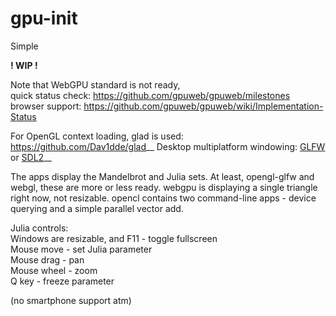 # gpu-init

Simple 

**! WIP !**

Note that WebGPU standard is not ready,  
quick status check: https://github.com/gpuweb/gpuweb/milestones  
browser support: https://github.com/gpuweb/gpuweb/wiki/Implementation-Status  

For OpenGL context loading, glad is used: https://github.com/Dav1dde/glad__
Desktop multiplatform windowing: [GLFW](https://www.glfw.org/) or [SDL2](https://www.libsdl.org/)__

The apps display the Mandelbrot and Julia sets.
At least, opengl-glfw and webgl, these are more or less ready.
webgpu is displaying a single triangle right now, not resizable.
opencl contains two command-line apps - device querying and a simple parallel vector add.

Julia controls:  
Windows are resizable, and F11 - toggle fullscreen  
Mouse move  - set Julia parameter  
Mouse drag  - pan  
Mouse wheel - zoom  
Q key - freeze parameter  

(no smartphone support atm)
